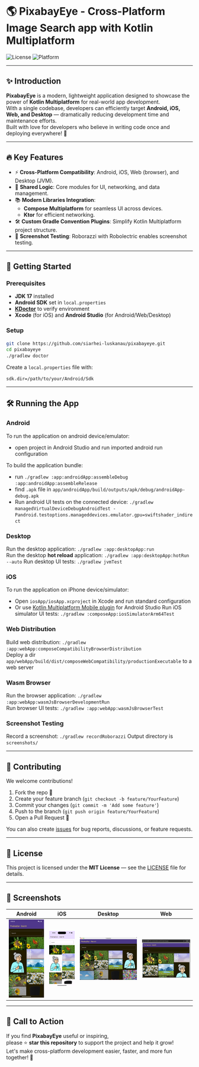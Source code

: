 # 🌎 PixabayEye - Cross-Platform Image Search app with Kotlin Multiplatform

![License](https://img.shields.io/github/license/siarhei-luskanau/pixabayeye)
![Platform](https://img.shields.io/badge/platform-Android%20%7C%20iOS%20%7C%20Web%20%7C%20Desktop-blue)

---

## ✨ Introduction

**PixabayEye** is a modern, lightweight application designed to showcase the power of **Kotlin Multiplatform** for real-world app development.  
With a single codebase, developers can efficiently target **Android, iOS, Web, and Desktop** — dramatically reducing development time and maintenance efforts.  
Built with love for developers who believe in writing code once and deploying everywhere! 🚀

---

## 🔥 Key Features

- ⚡ **Cross-Platform Compatibility**: Android, iOS, Web (browser), and Desktop (JVM).
- 💬 **Shared Logic**: Core modules for UI, networking, and data management.
- 📚 **Modern Libraries Integration**:
    - **Compose Multiplatform** for seamless UI across devices.
    - **Ktor** for efficient networking.
- 🛠 **Custom Gradle Convention Plugins**: Simplify Kotlin Multiplatform project structure.
- 📸 **Screenshot Testing**: Roborazzi with Robolectric enables screenshot testing.

---

## 🚀 Getting Started

### Prerequisites

- **JDK 17** installed
- **Android SDK** set in `local.properties`
- **[KDoctor](https://github.com/Kotlin/kdoctor)** to verify environment
- **Xcode** (for iOS) and **Android Studio** (for Android/Web/Desktop)

### Setup

```bash
git clone https://github.com/siarhei-luskanau/pixabayeye.git
cd pixabayeye
./gradlew doctor
```

Create a `local.properties` file with:

```properties
sdk.dir=/path/to/your/Android/Sdk
```

---

## 🛠 Running the App

### Android
To run the application on android device/emulator:
- open project in Android Studio and run imported android run configuration

To build the application bundle:
- run `./gradlew :app:androidApp:assembleDebug :app:androidApp:assembleRelease`
- find `.apk` file in `app/androidApp/build/outputs/apk/debug/androidApp-debug.apk`
- Run android UI tests on the connected device: `./gradlew managedVirtualDeviceDebugAndroidTest -Pandroid.testoptions.manageddevices.emulator.gpu=swiftshader_indirect`

### Desktop
Run the desktop application: `./gradlew :app:desktopApp:run`  
Run the desktop **hot reload** application: `./gradlew :app:desktopApp:hotRun --auto`
Run desktop UI tests: `./gradlew jvmTest`

### iOS
To run the application on iPhone device/simulator:
- Open `iosApp/iosApp.xcproject` in Xcode and run standard configuration
- Or use [Kotlin Multiplatform Mobile plugin](https://plugins.jetbrains.com/plugin/14936-kotlin-multiplatform-mobile) for Android Studio
  Run iOS simulator UI tests: `./gradlew :composeApp:iosSimulatorArm64Test`

### Web Distribution
Build web distribution: `./gradlew :app:webApp:composeCompatibilityBrowserDistribution`  
Deploy a dir `app/webApp/build/dist/composeWebCompatibility/productionExecutable` to a web server

### Wasm Browser
Run the browser application: `./gradlew :app:webApp:wasmJsBrowserDevelopmentRun`  
Run browser UI tests: `./gradlew :app:webApp:wasmJsBrowserTest`

### Screenshot Testing
Record a screenshot: `./gradlew recordRoborazzi`
Output directory is `screenshots/`

---

## 🤝 Contributing

We welcome contributions!

1. Fork the repo 🍴
2. Create your feature branch (`git checkout -b feature/YourFeature`)
3. Commit your changes (`git commit -m 'Add some feature'`)
4. Push to the branch (`git push origin feature/YourFeature`)
5. Open a Pull Request 🚀

You can also create [issues](https://github.com/siarhei-luskanau/pixabayeye/issues) for bug reports, discussions, or feature requests.

---

## 📜 License

This project is licensed under the **MIT License** — see the [LICENSE](https://github.com/siarhei-luskanau/pixabayeye/blob/main/LICENSE) file for details.

---

## 📸 Screenshots

| Android | iOS | Desktop | Web |
|:-------:|:---:|:-------:|:---:|
| ![Android Screenshot](composeApp/android.png) | ![iOS Screenshot](composeApp/ios.png) | ![Desktop Screenshot](composeApp/desktop.png) | ![Web Screenshot](composeApp/web.png) |

---

## 🌟 Call to Action

If you find **PixabayEye** useful or inspiring,  
please ⭐ **star this repository** to support the project and help it grow!  
Let's make cross-platform development easier, faster, and more fun together! 🚀
